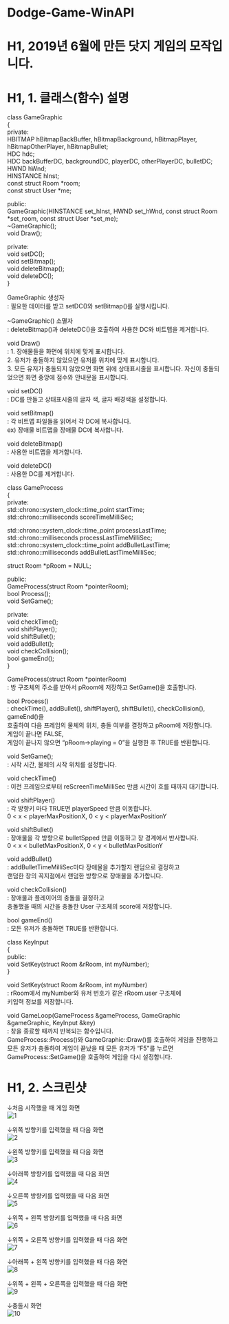 # Dodge-Game-WinAPI
   
# H1, 2019년 6월에 만든 닷지 게임의 모작입니다.   
   
# H1, 1. 클래스(함수) 설명   

class GameGraphic   
{   
private:   
  HBITMAP hBitmapBackBuffer, hBitmapBackground, hBitmapPlayer, hBitmapOtherPlayer, hBitmapBullet;   
  HDC hdc;   
  HDC backBufferDC, backgroundDC, playerDC, otherPlayerDC, bulletDC;   
  HWND hWnd;   
  HINSTANCE hInst;   
  const struct Room *room;   
  const struct User *me;   
    
public:   
  GameGraphic(HINSTANCE set_hInst, HWND set_hWnd, const struct Room *set_room, const struct User *set_me);   
  ~GameGraphic();   
  void Draw();   
    
private:   
  void setDC();   
  void setBitmap();   
  void deleteBitmap();   
  void deleteDC();   
}   
   
GameGraphic 생성자   
 : 필요한 데이터를 받고 setDC()와 setBitmap()를 실행시킵니다.   
   
~GameGraphic() 소멸자   
 : deleteBitmap()과 deleteDC()을 호출하여 사용한 DC와 비트맵을 제거합니다.   
   
void Draw()   
 : 1. 장애물들을 화면에 위치에 맞게 표시합니다.   
  2. 유저가 충돌하지 않았으면 유저를 위치에 맞게 표시합니다.   
  3. 모든 유저가 충돌되지 않았으면 화면 위에 상태표시줄을 표시합니다. 자신이 충돌되었으면 화면 중앙에 점수와 안내문을 표시합니다.   
   
void setDC()   
 : DC를 만들고 상태표시줄의 글자 색, 글자 배경색을 설정합니다.   
   
void setBitmap()   
 : 각 비트맵 파일들을 읽어서 각 DC에 복사합니다.   
  ex) 장애물 비트맵을 장애물 DC에 복사합니다.   
   
void deleteBitmap()   
 : 사용한 비트맵을 제거합니다.   
   
void deleteDC()   
: 사용한 DC를 제거합니다.   
   
class GameProcess   
{   
private:   
  std::chrono::system_clock::time_point startTime;   
  std::chrono::milliseconds scoreTimeMilliSec;   
    
  std::chrono::system_clock::time_point processLastTime;   
  std::chrono::milliseconds processLastTimeMilliSec;   
  std::chrono::system_clock::time_point addBulletLastTime;   
  std::chrono::milliseconds addBulletLastTimeMilliSec;   
    
  struct Room *pRoom = NULL;   
    
public:   
  GameProcess(struct Room *pointerRoom);   
  bool Process();   
  void SetGame();    
   
private:   
  void checkTime();   
  void shiftPlayer();   
  void shiftBullet();   
  void addBullet();   
  void checkCollision();   
  bool gameEnd();   
}   
   
GameProcess(struct Room *pointerRoom)   
 : 방 구조체의 주소를 받아서 pRoom에 저장하고 SetGame()을 호출합니다.   
   
bool Process()   
 : checkTime(), addBullet(), shiftPlayer(), shiftBullet(), checkCollision(), gameEnd()을   
  호출하여 다음 프레임의 물체의 위치, 충돌 여부를 결정하고 pRoom에 저장합니다.   
  게임이 끝나면 FALSE,   
  게임이 끝나지 않으면 “pRoom->playing = 0”을 실행한 후 TRUE를 반환합니다.   
   
void SetGame();   
 : 시작 시간, 물체의 시작 위치를 설정합니다.   
   
void checkTime()   
 : 이전 프레임으로부터 reScreenTimeMilliSec 만큼 시간이 흐를 때까지 대기합니다.   
   
void shiftPlayer()   
 : 각 방향키 마다 TRUE면 playerSpeed 만큼 이동합니다.   
  0 < x < playerMaxPositionX, 0 < y < playerMaxPositionY   
   
void shiftBullet()   
 : 장애물을 각 방향으로 bulletSpped 만큼 이동하고 창 경계에서 반사합니다.   
  0 < x < bulletMaxPositionX, 0 < y < bulletMaxPositionY   
   
void addBullet()   
 : addBulletTimeMilliSec마다 장애물을 추가할지 랜덤으로 결정하고   
  랜덤한 창의 꼭지점에서 랜덤한 방향으로 장애물을 추가합니다.   
   
void checkCollision()   
 : 장애물과 플레이어의 충돌을 결정하고   
  충돌했을 때의 시간을 충돌한 User 구조체의 score에 저장합니다.   
   
bool gameEnd()   
 : 모든 유저가 충돌하면 TRUE를 반환합니다.   
   
class KeyInput   
{   
public:   
  void SetKey(struct Room &rRoom, int myNumber);   
}   
   
void SetKey(struct Room &rRoom, int myNumber)   
 : rRoom에서 myNumber와 유저 번호가 같은 rRoom.user 구조체에   
 키입력 정보를 저장합니다.   
   
void GameLoop(GameProcess &gameProcess, GameGraphic &gameGraphic, KeyInput &key)   
 : 창을 종료할 때까지 반복되는 함수입니다.   
  GameProcess::Process()와 GameGraphic::Draw()를 호출하여 게임을 진행하고   
  모든 유저가 충돌하여 게임이 끝났을 때 모든 유저가 “F5"를 누르면   
  GameProcess::SetGame()을 호출하여 게임을 다시 설정합니다.   
   
   
   
# H1, 2. 스크린샷  

↓처음 시작했을 때 게임 화면   
![1](./캡처/1.jpg)   
   
↓위쪽 방향키를 입력했을 때 다음 화면   
![2](./캡처/2.jpg)   
   
↓왼쪽 방향키를 입력했을 때 다음 화면   
![3](./캡처/3.jpg)   
   
↓아래쪽 방향키를 입력했을 때 다음 화면   
![4](./캡처/4.jpg)   
   
↓오른쪽 방향키를 입력했을 때 다음 화면   
![5](./캡처/5.jpg)   
   
↓위쪽 + 왼쪽 방향키를 입력했을 때 다음 화면   
![6](./캡처/6.jpg)   
   
↓위쪽 + 오른쪽 방향키를 입력했을 때 다음 화면   
![7](./캡처/7.jpg)   
   
↓아래쪽 + 왼쪽 방향키를 입력했을 때 다음 화면   
![8](./캡처/8.jpg)   
   
↓위쪽 + 왼쪽 + 오른쪽을 입력했을 때 다음 화면   
![9](./캡처/9.jpg)   
   
↓충돌시 화면   
![10](./캡처/10.png)   